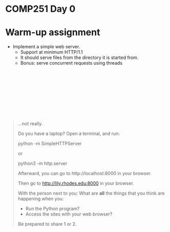 # COMP251 Day 0

# Warm-up assignment

* Implement a simple web server.
  * Support at minimum HTTP/1.1
  * It should serve files from the directory it is started from.
  * Bonus: serve concurrent requests using threads

<pre>









</pre>

> ...not really. 
>
> Do you have a laptop? Open a terminal, and run:
> 
> python -m SimpleHTTPServer
>
> or
>
> python3 -m http.server
>
> Afterward, you can go to http://localhost:8000 in your browser. 
>
> Then go to http://lily.rhodes.edu:8000 in your browser.
>
> With the person next to you: What are __all__ the things that you think are
> happening when you:
> 
> * Run the Python program?
> * Access the sites with your web browser?
>
> Be prepared to share 1 or 2.

